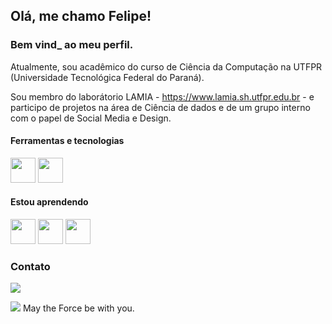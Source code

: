 ## Olá, me chamo Felipe!
### Bem vind_ ao meu perfil.

Atualmente, sou acadêmico do curso de Ciência da Computação na UTFPR (Universidade Tecnológica Federal do Paraná).

Sou membro do laborátorio LAMIA - https://www.lamia.sh.utfpr.edu.br - e participo de projetos na área de Ciência de dados e de um grupo interno com o papel de Social Media e Design.

#### Ferramentas e tecnologias
<img src="https://cdn.jsdelivr.net/gh/devicons/devicon/icons/python/python-plain.svg" width="40" height="40"/>  <img src="https://cdn.jsdelivr.net/gh/devicons/devicon/icons/pandas/pandas-original-wordmark.svg" width="40" height="40"/>

#### Estou aprendendo
<img src="https://cdn.jsdelivr.net/gh/devicons/devicon/icons/git/git-plain-wordmark.svg" width="40" height="40"/> <img src="https://cdn.jsdelivr.net/gh/devicons/devicon/icons/mysql/mysql-original-wordmark.svg" width="40" height="40"/> <img src="https://cdn.jsdelivr.net/gh/devicons/devicon/icons/javascript/javascript-original.svg" width="40" height="40"/>

### Contato
<a href="https://www.linkedin.com/in/felipelapadn" target="_blank"><img src="https://img.shields.io/badge/-LinkedIn-%230077B5?style=for-the-badge&logo=linkedin&logoColor=white" target="_blank"></a>

<img src="https://www.svgrepo.com/show/64624/jedi-logo-symbol.svg"/> May the Force be with you.
